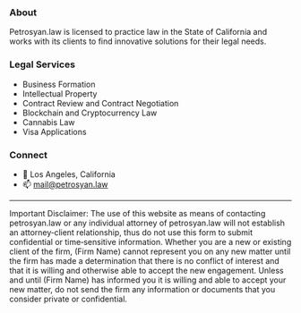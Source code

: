 ### About

Petrosyan.law is licensed to practice law in the State of California and works with its clients to find innovative solutions for their legal needs. 

### Legal Services
- Business Formation
- Intellectual Property 
- Contract Review and Contract Negotiation
- Blockchain and Cryptocurrency Law
- Cannabis Law
- Visa Applications

### Connect
- 📍 Los Angeles, California
- 📫 mail@petrosyan.law

------------------
Important Disclaimer: The use of this website as means of contacting petrosyan.law or any individual attorney of petrosyan.law will not establish an attorney‐client relationship, thus do not use this form to submit confidential or time‐sensitive information. Whether you are a new or existing client of the firm, (Firm Name) cannot represent you on any new matter until the firm has made a determination that there is no conflict of interest and that it is willing and otherwise able to accept the new engagement. Unless and until (Firm Name) has informed you it is willing and able to accept your new matter, do not send the firm any information or documents that you consider private or confidential.
